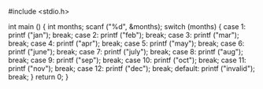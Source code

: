 
#include <stdio.h>

int
main ()
{
  int months;
  scanf ("%d", &months);
  switch (months)
	{
	case 1:
	  printf ("jan");
	  break;
	case 2:
	  printf ("feb");
	  break;
	case 3:
	  printf ("mar");
	  break;
	case 4:
	  printf ("apr");
	  break;
	case 5:
	  printf ("may");
	  break;
	case 6:
	  printf ("june");
	  break;
	case 7:
	  printf ("july");
	  break;
	case 8:
	  printf ("aug");
	  break;
	case 9:
	  printf ("sep");
	  break;
	case 10:
	  printf ("oct");
	  break;
	case 11:
	  printf ("nov");
	  break;
	case 12:
	  printf ("dec");
	  break;
	default:
	  printf ("invalid");
	  break;
	}
  return 0;
}
